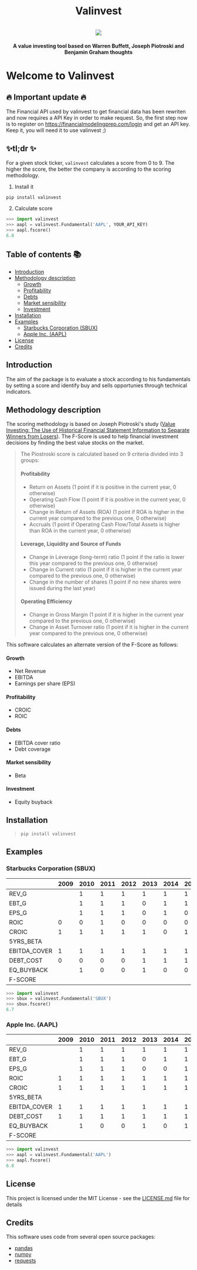 <h1 align="center">
  <br>
  <strong>Valinvest</strong>
  <br>
  <br>
  <img src="https://imgs.xkcd.com/comics/technical_analysis_2x.png" />
</h1>

<h4 align="center">A value investing tool based on Warren Buffett, Joseph Piotroski and Benjamin Graham thoughts</h4>

# Welcome to Valinvest <!-- omit in toc -->
## 🔥 Important update 🔥 <!-- omit in toc -->
The Financial API used by valinvest to get financial data has been rewriten and now requires a API Key in order to make request. So, the first step now is to register on https://financialmodelingprep.com/login and get an API key. Keep it, you will need it to use valinvest ;)

## ✨tl;dr ✨ <!-- omit in toc -->
For a given stock ticker, `valinvest` calculates a score from 0 to 9. The higher the score, the better the company is according to the scoring methodology.
1. Install it
```bash
pip install valinvest
```

2. Calculate score
```python
>>> import valinvest
>>> aapl = valinvest.Fundamental('AAPL', YOUR_API_KEY)
>>> aapl.fscore()
6.8
```


## Table of contents :books: <!-- omit in toc -->

- [Introduction](#introduction)
- [Methodology description](#methodology-description)
    - [Growth](#growth)
    - [Profitability](#profitability)
    - [Debts](#debts)
    - [Market sensibility](#market-sensibility)
    - [Investment](#investment)
- [Installation](#installation)
- [Examples](#examples)
  - [Starbucks Corporation (SBUX)](#starbucks-corporation-sbux)
  - [Apple Inc. (AAPL)](#apple-inc-aapl)
- [License](#license)
- [Credits](#credits)

## Introduction

The aim of the package is to evaluate a stock according to his fundamentals by setting a score and identify buy and sells opportunies through technical indicators.

## Methodology description

The scoring methodology is based on Joseph Piotroski's study ([Value Investing: The Use of Historical Financial Statement Information to Separate Winners from Losers](http://www.chicagobooth.edu/~/media/FE874EE65F624AAEBD0166B1974FD74D.pdf)). The F-Score is used to help financial investment decisions by finding the best value stocks on the market.<br>

> The Piostroski score is calculated based on 9 criteria divided into 3 groups:
> 
> #### Profitability
>
> - Return on Assets (1 point if it is positive in the current year, 0 otherwise)
> - Operating Cash Flow (1 point if it is positive in the current year, 0 otherwise)
> - Change in Return of Assets (ROA) (1 point if ROA is higher in the current year compared to the previous one, 0 otherwise)
> - Accruals (1 point if Operating Cash Flow/Total Assets is higher than ROA in the current year, 0 otherwise)
>
> #### Leverage, Liquidity and Source of Funds
>
> - Change in Leverage (long-term) ratio (1 point if the ratio is lower this year compared to the previous one, 0 otherwise)
> - Change in Current ratio (1 point if it is higher in the current year compared to the previous one, 0 otherwise)
> - Change in the number of shares (1 point if no new shares were issued during the last year)
>
> #### Operating Efficiency
>
> - Change in Gross Margin (1 point if it is higher in the current year compared to the previous one, 0 otherwise)
> - Change in Asset Turnover ratio (1 point if it is higher in the current year compared to the previous one, 0 otherwise)
> 

This software calculates an alternate version of the F-Score as follows:
#### Growth
- Net Revenue
- EBITDA
- Earnings per share (EPS)

#### Profitability
- CROIC
- ROIC

#### Debts
- EBITDA cover ratio
- Debt coverage

#### Market sensibility
- Beta

#### Investment
- Equity buyback

## Installation

> `pip install valinvest`

## Examples

### Starbucks Corporation (SBUX)

|              | 2009 | 2010 | 2011 | 2012 | 2013 | 2014 | 2015 | 2016 | 2017 | 2018 | 2019 | Score |
| ------------ | ---- | ---- | ---- | ---- | ---- | ---- | ---- | ---- | ---- | ---- | ---- | ----- |
| REV_G        |      | 1    | 1    | 1    | 1    | 1    | 1    | 1    | 1    | 1    | 1    | 1     |
| EBT_G        |      | 1    | 1    | 1    | 0    | 1    | 1    | 1    | 0    | 0    | 1    | 0.7   |
| EPS_G        |      | 1    | 1    | 1    | 0    | 1    | 0    | 1    | 1    | 1    | 0    | 0.7   |
| ROIC         | 0    | 0    | 1    | 0    | 0    | 0    | 0    | 0    | 0    | 0    | 0    | 0.1   |
| CROIC        | 1    | 1    | 1    | 1    | 1    | 0    | 1    | 1    | 1    | 1    | 1    | 0.9   |
| 5YRS_BETA    |      |      |      |      |      |      |      |      |      |      |      | 1     |
| EBITDA_COVER | 1    | 1    | 1    | 1    | 1    | 1    | 1    | 1    | 1    | 1    | 1    | 1     |
| DEBT_COST    | 0    | 0    | 0    | 0    | 1    | 1    | 1    | 1    | 1    | 1    | 1    | 0.7   |
| EQ_BUYBACK   |      | 1    | 0    | 0    | 1    | 0    | 0    | 1    | 1    | 1    | 1    | 0.6   |
| F-SCORE      |      |      |      |      |      |      |      |      |      |      |      | 6.7   |

```python
>>> import valinvest
>>> sbux = valinvest.Fundamental('SBUX')
>>> sbux.fscore()
6.7
```

### Apple Inc. (AAPL)

|              | 2009 | 2010 | 2011 | 2012 | 2013 | 2014 | 2015 | 2016 | 2017 | 2018 | 2019 | Score |
| ------------ | ---- | ---- | ---- | ---- | ---- | ---- | ---- | ---- | ---- | ---- | ---- | ----- |
| REV_G        |      | 1    | 1    | 1    | 1    | 1    | 1    | 0    | 1    | 1    | 0    | 0.8   |
| EBT_G        |      | 1    | 1    | 1    | 0    | 1    | 1    | 0    | 1    | 1    | 0    | 0.7   |
| EPS_G        |      | 1    | 1    | 1    | 0    | 0    | 1    | 0    | 1    | 1    | 0    | 0.6   |
| ROIC         | 1    | 1    | 1    | 1    | 1    | 1    | 1    | 1    | 1    | 1    | 1    | 1     |
| CROIC        | 1    | 1    | 1    | 1    | 1    | 1    | 1    | 1    | 1    | 1    | 1    | 1     |
| 5YRS_BETA    |      |      |      |      |      |      |      |      |      |      |      | 0     |
| EBITDA_COVER | 1    | 1    | 1    | 1    | 1    | 1    | 1    | 1    | 1    | 1    | 1    | 1     |
| DEBT_COST    | 1    | 1    | 1    | 1    | 1    | 1    | 1    | 1    | 1    | 1    | 1    | 1     |
| EQ_BUYBACK   |      | 1    | 0    | 0    | 1    | 0    | 1    | 1    | 1    | 1    | 1    | 0.7   |
| F-SCORE      |      |      |      |      |      |      |      |      |      |      |      | 6.8   |

```python
>>> import valinvest
>>> aapl = valinvest.Fundamental('AAPL')
>>> aapl.fscore()
6.8
```

## License

This project is licensed under the MIT License - see the [LICENSE.md](https://github.com/astro30/valinvest/blob/master/LICENSE) file for details

## Credits

This software uses code from several open source packages:

- [pandas](http://pandas.pydata.org)
- [numpy](http://numpy.pydata.org)
- [requests](https://requests.readthedocs.io/en/master/)
